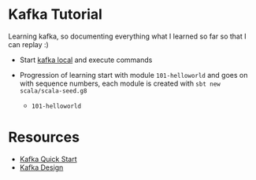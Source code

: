 # Kafka Tutorial

Learning kafka, so documenting everything what I learned so far so that I can replay :)

- Start [kafka local](./KafkaCommands.md) and execute commands 
- Progression of learning start with module `101-helloworld` and goes on with sequence numbers, each module is created with `sbt new scala/scala-seed.g8`
  
  - `101-helloworld`


# Resources

- [Kafka Quick Start](https://kafka.apache.org/quickstart)
- [Kafka Design](https://kafka.apache.org/documentation/#design)